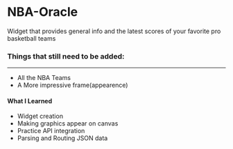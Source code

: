# NBA-Oracle
Widget that provides general info and the latest scores of your favorite pro basketball teams

### Things that still need to be added:
----------------------------------------
- All the NBA Teams
- A More impressive frame(appearence)

#### What I Learned
- Widget creation
- Making graphics appear on canvas
- Practice API integration
- Parsing and Routing JSON data
